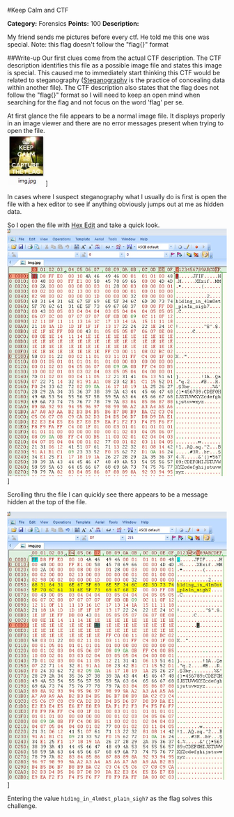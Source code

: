 
#Keep Calm and CTF

**Category:** Forensics 
**Points:** 100 
**Description:** 

My friend sends me pictures before every ctf. He told me this one was special.
Note: this flag doesn't follow the "flag{}" format

##Write-up
Our first clues come from the actual CTF description. The CTF description identifies this file as a possible image file and states this image is special. This caused me to immediately start thinking this CTF would be related to steganography ([Steganography](https://en.wikipedia.org/wiki/Steganography) is the practice of concealing data within another file). The CTF description also states that the flag does not follow the "flag{}" format so I will need to keep an open mind when searching for the flag and not focus on the word 'flag' per se. 

At first glance the file appears to be a normal image file. It displays properly in an image viewer and there are no error messages present when trying to open the file.  
![CTF Image](./Images/CTF.jpg)]

In cases where I suspect steganography what I usually do is first is open the file with a hex editor to see if anything obviously jumps out at me as hidden data. 


So I open the file with [Hex Edit](www.hexedit.com) and take a quick look. 
![CTF Image](./Images/CTF2.jpg)]


Scrolling thru the file I can quickly see there appears to be a message hidden at the top of the file.

![CTF Image](./Images/CTF3.jpg)]

Entering the value ```h1d1ng_in_4lm0st_pla1n_sigh7``` as the flag solves this challenge.
